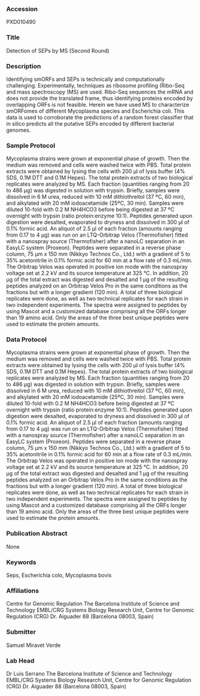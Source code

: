 ### Accession
PXD010490

### Title
Detection of SEPs by MS (Second Round)

### Description
Identifying smORFs and SEPs is technically and computationally challenging. Experimentally, techniques as ribosome profiling (Ribo-Seq and mass spectroscopy (MS) are used. Ribo-Seq sequences the mRNA and does not provide the translated frame, thus identifying proteins encoded by overlapping ORFs is not feasible. Herein we have used MS to characterize smORFomes of different Mycoplasma species and Escherichia coli. This data is used to corroborate the predictions of a random forest classifier that in silico predicts all the putative SEPs encoded by different bacterial genomes.

### Sample Protocol
Mycoplasma strains were grown at exponential phase of growth. Then the medium was removed and cells were washed twice with PBS. Total protein extracts were obtained by lysing the cells with 200 µl of lysis buffer (4% SDS, 0.1M DTT and 0.1M Hepes). The total protein extracts of two biological replicates were analyzed by MS. Each fraction (quantities ranging from 20 to 486 µg) was digested in solution with trypsin. Briefly, samples were dissolved in 6 M urea, reduced with 10 mM dithiothreitol (37 ºC, 60 min), and alkylated with 20 mM iodoacetamide (25ºC, 30 min). Samples were diluted 10-fold with 0.2 M NH4HCO3 before being digested at 37 ºC overnight with trypsin (ratio protein:enzyme 10:1). Peptides generated upon digestion were desalted, evaporated to dryness and dissolved in 300 µl of 0.1% formic acid. An aliquot of 2.5 µl of each fraction (amounts ranging from 0.17 to 4 µg) was run on an LTQ-Orbitrap Velos (Thermofisher) fitted with a nanospray source (Thermofisher) after a nanoLC separation in an EasyLC system (Proxeon). Peptides were separated in a reverse phase column, 75 μm x 150 mm (Nikkyo Technos Co., Ltd.) with a gradient of 5 to 35% acetonitrile in 0.1% formic acid for 60 min at a flow rate of 0.3 mL/min. The Orbitrap Velos was operated in positive ion mode with the nanospray voltage set at 2.2 kV and its source temperature at 325 °C. In addition, 20 µg of the total extract was digested and desalted and 1 µg of the resulting peptides analyzed on an Orbitrap Velos Pro in the same conditions as the fractions but with a longer gradient (120 min). A total of three biological replicates were done, as well as two technical replicates for each strain in two independent experiments. The spectra were assigned to peptides by using Mascot and a customized database comprising all the ORFs longer than 19 amino acid. Only the areas of the three best unique peptides were used to estimate the protein amounts.

### Data Protocol
Mycoplasma strains were grown at exponential phase of growth. Then the medium was removed and cells were washed twice with PBS. Total protein extracts were obtained by lysing the cells with 200 µl of lysis buffer (4% SDS, 0.1M DTT and 0.1M Hepes). The total protein extracts of two biological replicates were analyzed by MS. Each fraction (quantities ranging from 20 to 486 µg) was digested in solution with trypsin. Briefly, samples were dissolved in 6 M urea, reduced with 10 mM dithiothreitol (37 ºC, 60 min), and alkylated with 20 mM iodoacetamide (25ºC, 30 min). Samples were diluted 10-fold with 0.2 M NH4HCO3 before being digested at 37 ºC overnight with trypsin (ratio protein:enzyme 10:1). Peptides generated upon digestion were desalted, evaporated to dryness and dissolved in 300 µl of 0.1% formic acid. An aliquot of 2.5 µl of each fraction (amounts ranging from 0.17 to 4 µg) was run on an LTQ-Orbitrap Velos (Thermofisher) fitted with a nanospray source (Thermofisher) after a nanoLC separation in an EasyLC system (Proxeon). Peptides were separated in a reverse phase column, 75 μm x 150 mm (Nikkyo Technos Co., Ltd.) with a gradient of 5 to 35% acetonitrile in 0.1% formic acid for 60 min at a flow rate of 0.3 mL/min. The Orbitrap Velos was operated in positive ion mode with the nanospray voltage set at 2.2 kV and its source temperature at 325 °C. In addition, 20 µg of the total extract was digested and desalted and 1 µg of the resulting peptides analyzed on an Orbitrap Velos Pro in the same conditions as the fractions but with a longer gradient (120 min). A total of three biological replicates were done, as well as two technical replicates for each strain in two independent experiments. The spectra were assigned to peptides by using Mascot and a customized database comprising all the ORFs longer than 19 amino acid. Only the areas of the three best unique peptides were used to estimate the protein amounts.

### Publication Abstract
None

### Keywords
Seps, Escherichia colo, Mycoplasma bovis

### Affiliations
Centre for Genomic Regulation
The Barcelona Institute of Science and Technology EMBL/CRG Systems Biology Research Unit, Centre for Genomic Regulation (CRG) Dr. Aiguader 88 (Barcelona 08003, Spain)

### Submitter
Samuel Miravet Verde

### Lab Head
Dr Luis Serrano
The Barcelona Institute of Science and Technology EMBL/CRG Systems Biology Research Unit, Centre for Genomic Regulation (CRG) Dr. Aiguader 88 (Barcelona 08003, Spain)


